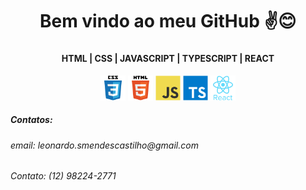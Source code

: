 <h1 align="center">Bem vindo ao meu GitHub ✌️😊</h1>
<h3 align="center"></h3>
<h4 align="center"> HTML | CSS | JAVASCRIPT | TYPESCRIPT | REACT </h4>

<p align="center"> 
<img src="https://raw.githubusercontent.com/devicons/devicon/master/icons/css3/css3-original-wordmark.svg" alt="css3" width="40" height="40"/>
<img src="https://raw.githubusercontent.com/devicons/devicon/master/icons/html5/html5-original-wordmark.svg" alt="html5" width="40" height="40"/>

<img src="https://raw.githubusercontent.com/devicons/devicon/master/icons/javascript/javascript-original.svg" alt="javascript" width="40" height="40"/>

<img src="https://raw.githubusercontent.com/devicons/devicon/master/icons/typescript/typescript-original.svg" alt="typescript" width="40" height="40"/>

<img src="https://raw.githubusercontent.com/devicons/devicon/master/icons/react/react-original-wordmark.svg" alt="react" width="40" height="40"/>
</p>

<div>
<h5>Contatos: </h5>
<h6 align="">email: leonardo.smendescastilho@gmail.com</h6> 
<h6 align="start">Contato: (12) 98224-2771</h6> 
</div>


